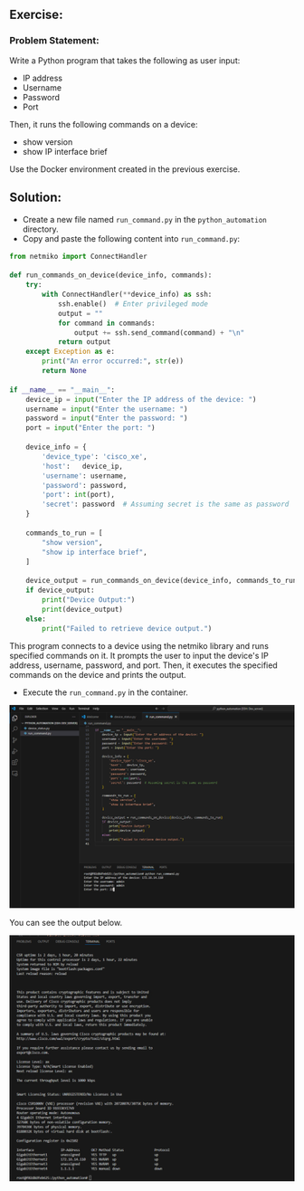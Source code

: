 ## Exercise:
### Problem Statement:

Write a Python program that takes the following as user input:
- IP address
- Username
- Password
- Port

Then, it runs the following commands on a device:
- show version
- show IP interface brief

Use the Docker environment created in the previous exercise.

## Solution:
- Create a new file named `run_command.py` in the `python_automation` directory.
- Copy and paste the following content into `run_command.py`:

```python
from netmiko import ConnectHandler

def run_commands_on_device(device_info, commands):
    try:
        with ConnectHandler(**device_info) as ssh:
            ssh.enable()  # Enter privileged mode
            output = ""
            for command in commands:
                output += ssh.send_command(command) + "\n"
            return output
    except Exception as e:
        print("An error occurred:", str(e))
        return None

if __name__ == "__main__":
    device_ip = input("Enter the IP address of the device: ")
    username = input("Enter the username: ")
    password = input("Enter the password: ")
    port = input("Enter the port: ")

    device_info = {
        'device_type': 'cisco_xe',
        'host':   device_ip,
        'username': username,
        'password': password,
        'port': int(port),
        'secret': password  # Assuming secret is the same as password
    }

    commands_to_run = [
        "show version",
        "show ip interface brief",
    ]
    
    device_output = run_commands_on_device(device_info, commands_to_run)
    if device_output:
        print("Device Output:")
        print(device_output)
    else:
        print("Failed to retrieve device output.")
```

This program connects to a device using the netmiko library and runs specified commands on it. It prompts the user to input the device's IP address, username, password, and port. Then, it executes the specified commands on the device and prints the output.

- Execute the `run_command.py` in the container.

![alt text](image-8.png)

You can see the output below.

![alt text](image-9.png)